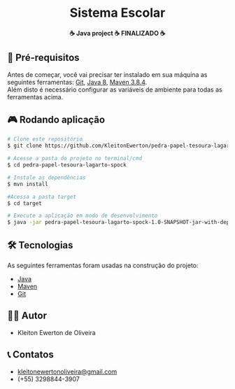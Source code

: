 <h1 align="center">Sistema Escolar</h1>

<h4 align="center"> 
	☕  Java project  ☕ FINALIZADO  ☕
</h4>


## 📌 Pré-requisitos

Antes de começar, você vai precisar ter instalado em sua máquina as seguintes ferramentas:
[Git](https://git-scm.com), [Java 8](https://www.java.com/pt-BR/download/java8_update.jsp), [Maven 3.8.4](https://maven.apache.org/download.cgi?Preferred=ftp://ftp.osuosl.org/pub/apache/).  
Além disto é necessário configurar as variáveis de ambiente para todas as ferramentas acima.


## 🎮 Rodando aplicação

```bash
# Clone este repositório
$ git clone https://github.com/KleitonEwerton/pedra-papel-tesoura-lagarto-spock.git

# Acesse a pasta do projeto no terminal/cmd
$ cd pedra-papel-tesoura-lagarto-spock

# Instale as dependências
$ mvn install

#Acessa a pasta target
$ cd target

# Execute a aplicação em modo de desenvolvimento
$ java -jar pedra-papel-tesoura-lagarto-spock-1.0-SNAPSHOT-jar-with-dependencies.jar 

```
## 🛠 Tecnologias

As seguintes ferramentas foram usadas na construção do projeto:

- [Java](https://www.java.com/pt-BR/download/java8_update.jsp)
- [Maven](https://maven.apache.org/download.cgi?Preferred=ftp://ftp.osuosl.org/pub/apache/)
- [Git](https://git-scm.com/)

## 👨‍💻 Autor
- Kleiton Ewerton de Oliveira

## 📞 Contatos
- kleitonewertonoliveira@gmail.com
- (+55) 3298844-3907
